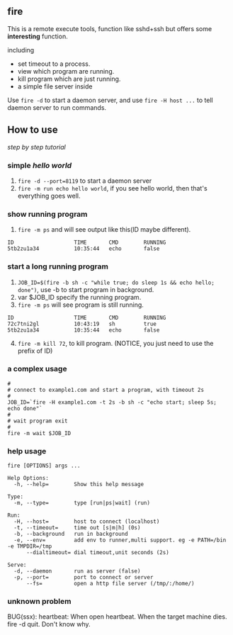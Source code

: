 ## fire
This is a remote execute tools, function like sshd+ssh but offers some **interesting** function.

including 

* set timeout to a process.
* view which program are running.
* kill program which are just running.
* a simple file server inside

Use `fire -d` to start a daemon server, and use `fire -H host ...` to tell daemon server to run commands.

## How to use 
*step by step tutorial*

### simple *hello world*
1. `fire -d --port=8119` to start a daemon server
2. `fire -m run echo hello world`, if you see hello world, then that's everything goes well.

### show running program
1. `fire -m ps` and will see output like this(ID maybe different).

```
ID                   TIME       CMD        RUNNING
5tb2zu1a34           10:35:44   echo       false
```

### start a long running program
1. `JOB_ID=$(fire -b sh -c "while true; do sleep 1s && echo hello; done")`, use -b to start program in background.
2. var $JOB_ID specify the running program.
3. `fire -m ps` will see program is still running.
```
ID                   TIME       CMD        RUNNING
72c7tni2gl           10:43:19   sh         true
5tb2zu1a34           10:35:44   echo       false
```
4. `fire -m kill 72`, to kill program. (NOTICE, you just need to use the prefix of ID)

### a complex usage
```
#
# connect to example1.com and start a program, with timeout 2s
#
JOB_ID=`fire -H example1.com -t 2s -b sh -c "echo start; sleep 5s; echo done"`
#
# wait program exit
#
fire -m wait $JOB_ID
```

### help usage
    fire [OPTIONS] args ...

    Help Options:
      -h, --help=        Show this help message

    Type:
      -m, --type=        type [run|ps|wait] (run)

    Run:
      -H, --host=        host to connect (localhost)
      -t, --timeout=     time out [s|m|h] (0s)
      -b, --background   run in background
      -e, --env=         add env to runner,multi support. eg -e PATH=/bin -e TMPDIR=/tmp
          --dialtimeout= dial timeout,unit seconds (2s)

    Serve:
      -d, --daemon       run as server (false)
      -p, --port=        port to connect or server
          --fs=          open a http file server (/tmp/:/home/)
          

### unknown problem
BUG(ssx): heartbeat: When open heartbeat. When the target machine dies. fire -d quit. Don't know why.
